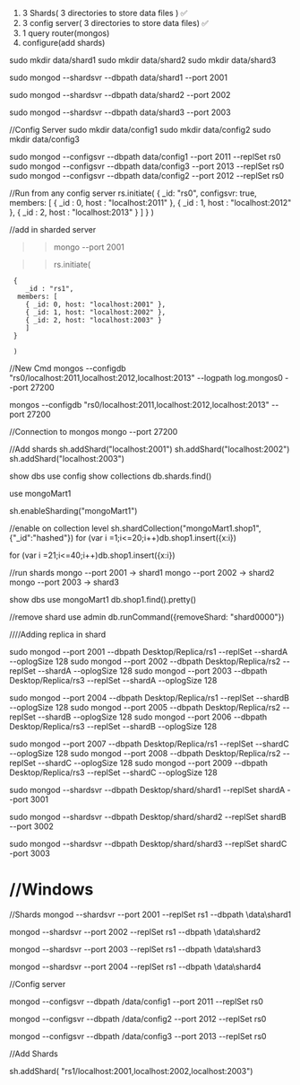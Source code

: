 1. 3 Shards( 3 directories to store data files ) ✅
2. 3 config server( 3 directories to store data files) ✅
3. 1 query router(mongos)
4. configure(add shards)

sudo mkdir data/shard1
sudo mkdir data/shard2
sudo mkdir data/shard3

sudo mongod --shardsvr --dbpath data/shard1 --port 2001

sudo mongod --shardsvr --dbpath data/shard2 --port 2002

sudo mongod --shardsvr --dbpath data/shard3 --port 2003

//Config Server
sudo mkdir data/config1
sudo mkdir data/config2
sudo mkdir data/config3

sudo mongod --configsvr --dbpath data/config1 --port 2011 --replSet rs0
sudo mongod --configsvr --dbpath data/config3 --port 2013 --replSet rs0
sudo mongod --configsvr --dbpath data/config2 --port 2012 --replSet rs0

//Run from any config server
rs.initiate(
{
\_id: "rs0",
configsvr: true,
members: [
{ _id : 0, host : "localhost:2011" },
{ _id : 1, host : "localhost:2012" },
{ _id : 2, host : "localhost:2013" }
]
}
)

//add in sharded server

> > mongo --port 2001

> > rs.initiate(

     {
        _id : "rs1",
      members: [
        { _id: 0, host: "localhost:2001" },
        { _id: 1, host: "localhost:2002" },
        { _id: 2, host: "localhost:2003" }
        ]
     }

     )

//New Cmd
mongos --configdb "rs0/localhost:2011,localhost:2012,localhost:2013" --logpath log.mongos0 --port 27200

mongos --configdb "rs0/localhost:2011,localhost:2012,localhost:2013" --port 27200

//Connection to mongos
mongo --port 27200

//Add shards
sh.addShard("localhost:2001")
sh.addShard("localhost:2002")
sh.addShard("localhost:2003")

show dbs
use config
show collections
db.shards.find()

use mongoMart1

sh.enableSharding("mongoMart1")

//enable on collection level
sh.shardCollection("mongoMart1.shop1",{"_id":"hashed"})
for (var i =1;i<=20;i++)db.shop1.insert({x:i})

for (var i =21;i<=40;i++)db.shop1.insert({x:i})

//run shards
mongo --port 2001 -> shard1
mongo --port 2002 -> shard2
mongo --port 2003 -> shard3

show dbs
use mongoMart1
db.shop1.find().pretty()

//remove shard
use admin
db.runCommand({removeShard: "shard0000"})

////Adding replica in shard

sudo mongod --port 2001 --dbpath Desktop/Replica/rs1 --replSet --shardA --oplogSize 128
sudo mongod --port 2002 --dbpath Desktop/Replica/rs2 --replSet --shardA --oplogSize 128
sudo mongod --port 2003 --dbpath Desktop/Replica/rs3 --replSet --shardA --oplogSize 128

sudo mongod --port 2004 --dbpath Desktop/Replica/rs1 --replSet --shardB --oplogSize 128
sudo mongod --port 2005 --dbpath Desktop/Replica/rs2 --replSet --shardB --oplogSize 128
sudo mongod --port 2006 --dbpath Desktop/Replica/rs3 --replSet --shardB --oplogSize 128

sudo mongod --port 2007 --dbpath Desktop/Replica/rs1 --replSet --shardC --oplogSize 128
sudo mongod --port 2008 --dbpath Desktop/Replica/rs2 --replSet --shardC --oplogSize 128
sudo mongod --port 2009 --dbpath Desktop/Replica/rs3 --replSet --shardC --oplogSize 128

sudo mongod --shardsvr --dbpath Desktop/shard/shard1 --replSet shardA --port 3001

sudo mongod --shardsvr --dbpath Desktop/shard/shard2 --replSet shardB --port 3002

sudo mongod --shardsvr --dbpath Desktop/shard/shard3 --replSet shardC -port 3003

# //Windows

//Shards
mongod --shardsvr --port 2001 --replSet rs1 --dbpath \data\shard1

mongod --shardsvr --port 2002 --replSet rs1 --dbpath \data\shard2

mongod --shardsvr --port 2003 --replSet rs1 --dbpath \data\shard3

mongod --shardsvr --port 2004 --replSet rs1 --dbpath \data\shard4

//Config server

mongod --configsvr --dbpath /data/config1 --port 2011 --replSet rs0

mongod --configsvr --dbpath /data/config2 --port 2012 --replSet rs0

mongod --configsvr --dbpath /data/config3 --port 2013 --replSet rs0

//Add Shards

sh.addShard( "rs1/localhost:2001,localhost:2002,localhost:2003")

